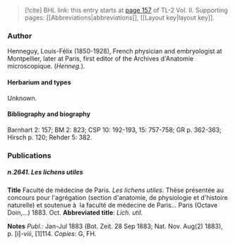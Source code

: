 > [!cite] BHL link: this entry starts at [page 157](https://www.biodiversitylibrary.org/item/103253#page/183/mode/1up) of TL-2 Vol. II.
> Supporting pages: [[Abbreviations|abbreviations]], [[Layout key|layout key]].

### Author

Henneguy, Louis-Félix (1850-1928), French physician and embryologist at Montpellier, later at Paris, first editor of the Archives d'Anatomie microscopique. (*Henneg.*).

#### Herbarium and types

Unknown.

#### Bibliography and biography

Barnhart 2: 157; BM 2: 823; CSP 10: 192-193, 15: 757-758; GR p. 362-363; Hirsch p. 120; Rehder 5: 382.

### Publications

##### n.2641. Les lichens utiles

**Title**
Faculté de médecine de Paris. *Les lichens utiles*. Thèse présentée au concours pour l'agrégation (section d'anatomie, de physiologie et d'histoire naturelle) et soutenue à  la faculté de médecine de Paris... Paris (Octave Doin,...) 1883. Oct.
**Abbreviated title**: *Lich. util.*

**Notes**
*Publ*.: Jan-Jul 1883 (Bot. Zeit. 28 Sep 1883; Nat. Nov. Aug(2) 1883), p. \[i\]-viii, \[1\]114.
*Copies*: G, FH.

